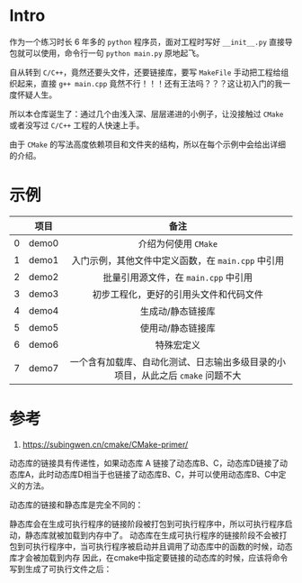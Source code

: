 # Intro

作为一个练习时长 6 年多的 `python` 程序员，面对工程时写好 `__init__.py` 直接导包就可以使用，命令行一句 `python main.py` 原地起飞。

自从转到 `C/C++`，竟然还要头文件，还要链接库，要写 `MakeFile` 手动把工程给组织起来，直接 `g++ main.cpp` 竟然不行！！！还有王法吗？？？这让初入门的我一度怀疑人生。

所以本仓库诞生了：通过几个由浅入深、层层递进的小例子，让没接触过 `CMake` 或者没写过 `C/C++` 工程的人快速上手。

由于 `CMake` 的写法高度依赖项目和文件夹的结构，所以在每个示例中会给出详细的介绍。

# 示例

|  | 项目 | 备注 |
| :--: |:--: |:--: |
| 0 | demo0 | 介绍为何使用 `CMake` |
| 1 | demo1 | 入门示例，其他文件中定义函数，在 `main.cpp` 中引用 |
| 2 | demo2 | 批量引用源文件，在 `main.cpp` 中引用 |
| 3 | demo3 | 初步工程化，更好的引用头文件和代码文件 |
| 4 | demo4 | 生成动/静态链接库 |
| 5 | demo5 | 使用动/静态链接库 |
| 6 | demo6 | 特殊宏定义 |
| 7 | demo7 | 一个含有加载库、自动化测试、日志输出多级目录的小项目，从此之后 `cmake` 问题不大 |

# 参考

1. https://subingwen.cn/cmake/CMake-primer/


动态库的链接具有传递性，如果动态库 A 链接了动态库B、C，动态库D链接了动态库A，此时动态库D相当于也链接了动态库B、C，并可以使用动态库B、C中定义的方法。

动态库的链接和静态库是完全不同的：

静态库会在生成可执行程序的链接阶段被打包到可执行程序中，所以可执行程序启动，静态库就被加载到内存中了。
动态库在生成可执行程序的链接阶段不会被打包到可执行程序中，当可执行程序被启动并且调用了动态库中的函数的时候，动态库才会被加载到内存
因此，在cmake中指定要链接的动态库的时候，应该将命令写到生成了可执行文件之后：
